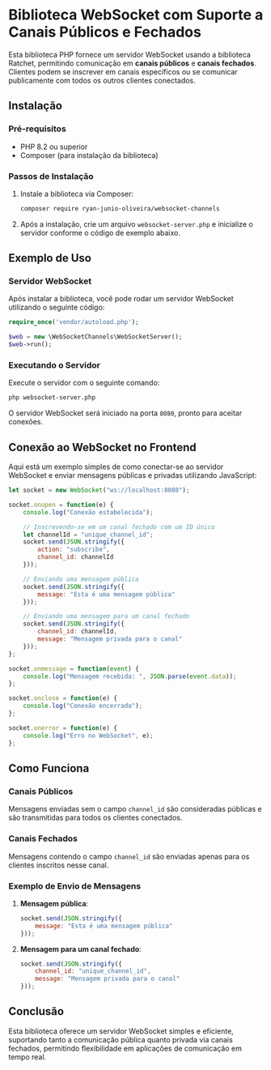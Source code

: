 
# Biblioteca WebSocket com Suporte a Canais Públicos e Fechados

Esta biblioteca PHP fornece um servidor WebSocket usando a biblioteca Ratchet, permitindo comunicação em **canais públicos** e **canais fechados**. Clientes podem se inscrever em canais específicos ou se comunicar publicamente com todos os outros clientes conectados.

## Instalação

### Pré-requisitos

- PHP 8.2 ou superior
- Composer (para instalação da biblioteca)

### Passos de Instalação

1. Instale a biblioteca via Composer:
   ```bash
   composer require ryan-junio-oliveira/websocket-channels
   ```

2. Após a instalação, crie um arquivo `websocket-server.php` e inicialize o servidor conforme o código de exemplo abaixo.

## Exemplo de Uso

### Servidor WebSocket

Após instalar a biblioteca, você pode rodar um servidor WebSocket utilizando o seguinte código:

```php
require_once('vendor/autoload.php');

$web = new \WebSocketChannels\WebSocketServer();
$web->run();
```

### Executando o Servidor

Execute o servidor com o seguinte comando:
```bash
php websocket-server.php
```

O servidor WebSocket será iniciado na porta `8080`, pronto para aceitar conexões.

## Conexão ao WebSocket no Frontend

Aqui está um exemplo simples de como conectar-se ao servidor WebSocket e enviar mensagens públicas e privadas utilizando JavaScript:

```js
let socket = new WebSocket("ws://localhost:8080");

socket.onopen = function(e) {
    console.log("Conexão estabelecida");

    // Inscrevendo-se em um canal fechado com um ID único
    let channelId = "unique_channel_id";
    socket.send(JSON.stringify({
        action: "subscribe",
        channel_id: channelId
    }));

    // Enviando uma mensagem pública
    socket.send(JSON.stringify({
        message: "Esta é uma mensagem pública"
    }));

    // Enviando uma mensagem para um canal fechado
    socket.send(JSON.stringify({
        channel_id: channelId,
        message: "Mensagem privada para o canal"
    }));
};

socket.onmessage = function(event) {
    console.log("Mensagem recebida: ", JSON.parse(event.data));
};

socket.onclose = function(e) {
    console.log("Conexão encerrada");
};

socket.onerror = function(e) {
    console.log("Erro no WebSocket", e);
};
```

## Como Funciona

### Canais Públicos

Mensagens enviadas sem o campo `channel_id` são consideradas públicas e são transmitidas para todos os clientes conectados.

### Canais Fechados

Mensagens contendo o campo `channel_id` são enviadas apenas para os clientes inscritos nesse canal.

### Exemplo de Envio de Mensagens

1. **Mensagem pública**:
   ```js
   socket.send(JSON.stringify({
       message: "Esta é uma mensagem pública"
   }));
   ```

2. **Mensagem para um canal fechado**:
   ```js
   socket.send(JSON.stringify({
       channel_id: "unique_channel_id",
       message: "Mensagem privada para o canal"
   }));
   ```

## Conclusão

Esta biblioteca oferece um servidor WebSocket simples e eficiente, suportando tanto a comunicação pública quanto privada via canais fechados, permitindo flexibilidade em aplicações de comunicação em tempo real.
